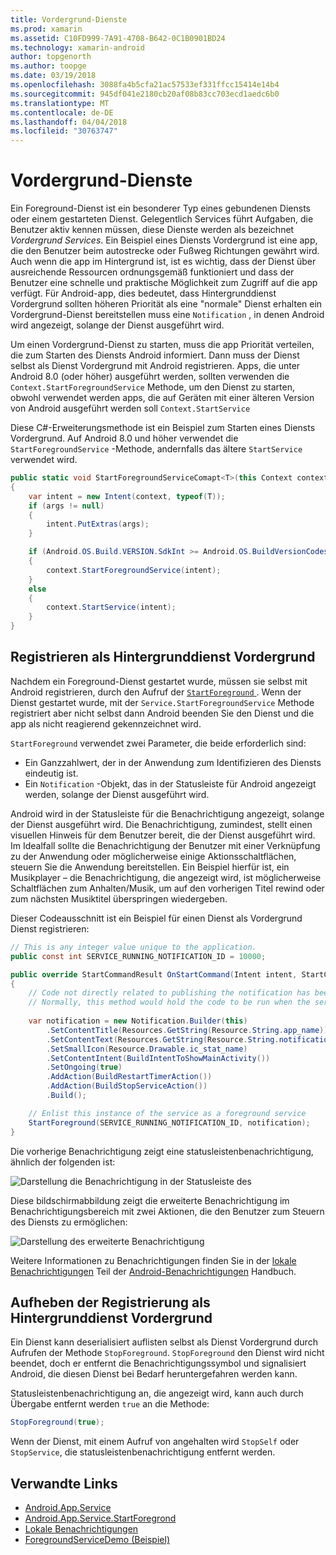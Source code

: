 ```yaml
---
title: Vordergrund-Dienste
ms.prod: xamarin
ms.assetid: C10FD999-7A91-4708-B642-0C1B0901BD24
ms.technology: xamarin-android
author: topgenorth
ms.author: toopge
ms.date: 03/19/2018
ms.openlocfilehash: 3088fa4b5cfa21ac57533ef331ffcc15414e14b4
ms.sourcegitcommit: 945df041e2180cb20af08b83cc703ecd1aedc6b0
ms.translationtype: MT
ms.contentlocale: de-DE
ms.lasthandoff: 04/04/2018
ms.locfileid: "30763747"
---
```

# <a name="foreground-services"></a>Vordergrund-Dienste

Ein Foreground-Dienst ist ein besonderer Typ eines gebundenen Diensts oder einem gestarteten Dienst. Gelegentlich Services führt Aufgaben, die Benutzer aktiv kennen müssen, diese Dienste werden als bezeichnet _Vordergrund Services_. Ein Beispiel eines Diensts Vordergrund ist eine app, die den Benutzer beim autostrecke oder Fußweg Richtungen gewährt wird. Auch wenn die app im Hintergrund ist, ist es wichtig, dass der Dienst über ausreichende Ressourcen ordnungsgemäß funktioniert und dass der Benutzer eine schnelle und praktische Möglichkeit zum Zugriff auf die app verfügt. Für Android-app, dies bedeutet, dass Hintergrunddienst Vordergrund sollten höheren Priorität als eine "normale" Dienst erhalten ein Vordergrund-Dienst bereitstellen muss eine `Notification` , in denen Android wird angezeigt, solange der Dienst ausgeführt wird.
 
Um einen Vordergrund-Dienst zu starten, muss die app Priorität verteilen, die zum Starten des Diensts Android informiert. Dann muss der Dienst selbst als Dienst Vordergrund mit Android registrieren. Apps, die unter Android 8.0 (oder höher) ausgeführt werden, sollten verwenden die `Context.StartForegroundService` Methode, um den Dienst zu starten, obwohl verwendet werden apps, die auf Geräten mit einer älteren Version von Android ausgeführt werden soll `Context.StartService`

Diese C#-Erweiterungsmethode ist ein Beispiel zum Starten eines Diensts Vordergrund. Auf Android 8.0 und höher verwendet die `StartForegroundService` -Methode, andernfalls das ältere `StartService` verwendet wird.  

```csharp
public static void StartForegroundServiceComapt<T>(this Context context, Bundle args = null) where T : Service
{
    var intent = new Intent(context, typeof(T));
    if (args != null) 
    {
        intent.PutExtras(args);
    }

    if (Android.OS.Build.VERSION.SdkInt >= Android.OS.BuildVersionCodes.O)
    {
        context.StartForegroundService(intent);
    }
    else
    {
        context.StartService(intent);
    }
}
```

## <a name="registering-as-a-foreground-service"></a>Registrieren als Hintergrunddienst Vordergrund

Nachdem ein Foreground-Dienst gestartet wurde, müssen sie selbst mit Android registrieren, durch den Aufruf der [ `StartForeground` ](https://developer.xamarin.com/api/member/Android.App.Service.StartForeground/p/System.Int32/Android.App.Notification/). Wenn der Dienst gestartet wurde, mit der `Service.StartForegroundService` Methode registriert aber nicht selbst dann Android beenden Sie den Dienst und die app als nicht reagierend gekennzeichnet wird.

`StartForeground` verwendet zwei Parameter, die beide erforderlich sind:
 
* Ein Ganzzahlwert, der in der Anwendung zum Identifizieren des Diensts eindeutig ist.
* Ein `Notification` -Objekt, das in der Statusleiste für Android angezeigt werden, solange der Dienst ausgeführt wird.

Android wird in der Statusleiste für die Benachrichtigung angezeigt, solange der Dienst ausgeführt wird. Die Benachrichtigung, zumindest, stellt einen visuellen Hinweis für dem Benutzer bereit, die der Dienst ausgeführt wird. Im Idealfall sollte die Benachrichtigung der Benutzer mit einer Verknüpfung zu der Anwendung oder möglicherweise einige Aktionsschaltflächen, steuern Sie die Anwendung bereitstellen. Ein Beispiel hierfür ist, ein Musikplayer &ndash; die Benachrichtigung, die angezeigt wird, ist möglicherweise Schaltflächen zum Anhalten/Musik, um auf den vorherigen Titel rewind oder zum nächsten Musiktitel überspringen wiedergeben. 

Dieser Codeausschnitt ist ein Beispiel für einen Dienst als Vordergrund Dienst registrieren:   

```csharp
// This is any integer value unique to the application.
public const int SERVICE_RUNNING_NOTIFICATION_ID = 10000;

public override StartCommandResult OnStartCommand(Intent intent, StartCommandFlags flags, int startId)
{
    // Code not directly related to publishing the notification has been omitted for clarity.
    // Normally, this method would hold the code to be run when the service is started.
    
    var notification = new Notification.Builder(this)
        .SetContentTitle(Resources.GetString(Resource.String.app_name))
        .SetContentText(Resources.GetString(Resource.String.notification_text))
        .SetSmallIcon(Resource.Drawable.ic_stat_name)
        .SetContentIntent(BuildIntentToShowMainActivity())
        .SetOngoing(true)
        .AddAction(BuildRestartTimerAction())
        .AddAction(BuildStopServiceAction())
        .Build();

    // Enlist this instance of the service as a foreground service
    StartForeground(SERVICE_RUNNING_NOTIFICATION_ID, notification);
}
```

Die vorherige Benachrichtigung zeigt eine statusleistenbenachrichtigung, ähnlich der folgenden ist:

![Darstellung die Benachrichtigung in der Statusleiste des](foreground-services-images/foreground-services-01.png "Bild zeigt die Benachrichtigung in der Statusleiste")

Diese bildschirmabbildung zeigt die erweiterte Benachrichtigung im Benachrichtigungsbereich mit zwei Aktionen, die den Benutzer zum Steuern des Diensts zu ermöglichen:

![Darstellung des erweiterte Benachrichtigung](foreground-services-images/foreground-services-02.png "Darstellung des erweiterte Benachrichtigung.")

Weitere Informationen zu Benachrichtigungen finden Sie in der [lokale Benachrichtigungen](~/android/app-fundamentals/notifications/local-notifications.md) Teil der [Android-Benachrichtigungen](~/android/app-fundamentals/notifications/index.md) Handbuch.

## <a name="unregistering-as-a-foreground-service"></a>Aufheben der Registrierung als Hintergrunddienst Vordergrund

Ein Dienst kann deserialisiert auflisten selbst als Dienst Vordergrund durch Aufrufen der Methode `StopForeground`. `StopForeground` den Dienst wird nicht beendet, doch er entfernt die Benachrichtigungssymbol und signalisiert Android, die diesen Dienst bei Bedarf heruntergefahren werden kann.

Statusleistenbenachrichtigung an, die angezeigt wird, kann auch durch Übergabe entfernt werden `true` an die Methode: 

```csharp
StopForeground(true);
```

Wenn der Dienst, mit einem Aufruf von angehalten wird `StopSelf` oder `StopService`, die statusleistenbenachrichtigung entfernt werden.

## <a name="related-links"></a>Verwandte Links

- [Android.App.Service](https://developer.xamarin.com/api/type/Android.App.Service/)
- [Android.App.Service.StartForegrond](https://developer.xamarin.com/api/member/Android.App.Service.StartForeground/p/System.Int32/Android.App.Notification/)
- [Lokale Benachrichtigungen](~/android/app-fundamentals/notifications/local-notifications.md)
- [ForegroundServiceDemo (Beispiel)](https://developer.xamarin.com/samples/monodroid/ApplicationFundamentals/ServiceSamples/ForegroundServiceDemo/)
